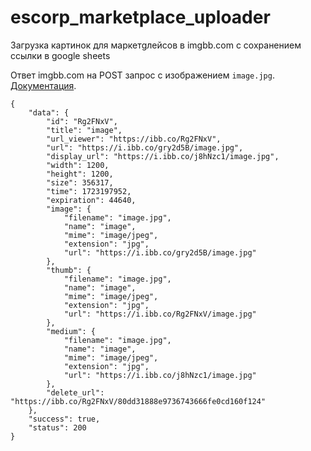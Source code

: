 # escorp_marketplace_uploader

Загрузка картинок для маркетgлейсов в imgbb.com с сохранением ссылки в google sheets

Ответ imgbb.com на POST запрос с изображением `image.jpg`.
[Документация](https://api.imgbb.com/).

```code
{
    "data": {
        "id": "Rg2FNxV",
        "title": "image",
        "url_viewer": "https://ibb.co/Rg2FNxV",
        "url": "https://i.ibb.co/gry2d5B/image.jpg",
        "display_url": "https://i.ibb.co/j8hNzc1/image.jpg",
        "width": 1200,
        "height": 1200,
        "size": 356317,
        "time": 1723197952,
        "expiration": 44640,
        "image": {
            "filename": "image.jpg",
            "name": "image",
            "mime": "image/jpeg",
            "extension": "jpg",
            "url": "https://i.ibb.co/gry2d5B/image.jpg"
        },
        "thumb": {
            "filename": "image.jpg",
            "name": "image",
            "mime": "image/jpeg",
            "extension": "jpg",
            "url": "https://i.ibb.co/Rg2FNxV/image.jpg"
        },
        "medium": {
            "filename": "image.jpg",
            "name": "image",
            "mime": "image/jpeg",
            "extension": "jpg",
            "url": "https://i.ibb.co/j8hNzc1/image.jpg"
        },
        "delete_url": "https://ibb.co/Rg2FNxV/80dd31888e9736743666fe0cd160f124"
    },
    "success": true,
    "status": 200
}
```
